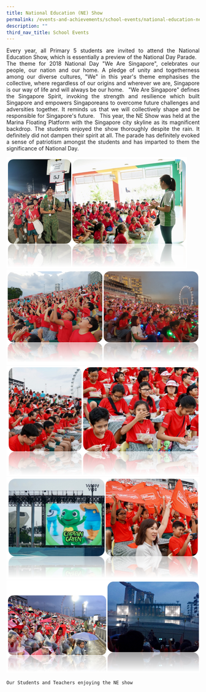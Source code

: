 ```yaml
---
title: National Education (NE) Show
permalink: /events-and-achievements/school-events/national-education-ne-show/
description: ""
third_nav_title: School Events
---
```

<p style="text-align: justify">Every year, all Primary 5 students are invited to attend the National Education Show, which is essentially a preview of the National Day Parade.   The theme for 2018 National Day "We Are Singapore", celebrates our people, our nation and our home. A pledge of unity and togetherness among our diverse cultures, "We" in this year's theme emphasises the collective, where regardless of our origins and wherever we are, Singapore is our way of life and will always be our home.   "We Are Singapore" defines the Singapore Spirit, invoking the strength and resilience which built Singapore and empowers Singaporeans to overcome future challenges and adversities together. It reminds us that we will collectively shape and be responsible for Singapore's future.   This year, the NE Show was held at the Marina Floating Platform with the Singapore city skyline as its magnificent backdrop. The students enjoyed the show thoroughly despite the rain. It definitely did not dampen their spirit at all. The parade has definitely evoked a sense of patriotism amongst the students and has imparted to them the significance of National Day.
	
	
![](/images/NE1.png)
![](/images/NE2.png)
![](/images/NE3.png)
![](/images/NE4.png)
![](/images/NE5.png)
	
	Our Students and Teachers enjoying the NE show	
	
	